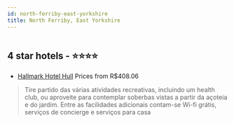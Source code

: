 ```yaml
---
id: north-ferriby-east-yorkshire
title: North Ferriby, East Yorkshire
---
```


<center><img src="https://i.travelapi.com/hotels/1000000/890000/888900/888839/5ee25045_z.jpg" alt="" /></center>


##  4 star hotels - ⭐️⭐️⭐️⭐️

-    [Hallmark Hotel Hull](https://www.hurb.com/br/aud/https://www.hurb.com/br/hotels/north-ferriby/hallmark-hotel-hull-HT-TEQI?cmp=18055) Prices from R$408.06
   > Tire partido das várias atividades recreativas, incluindo um health club, ou aproveite para contemplar soberbas vistas a partir da açoteia e do jardim. Entre as facilidades adicionais contam-se Wi-fi grátis, serviços de concierge e serviços para casa

